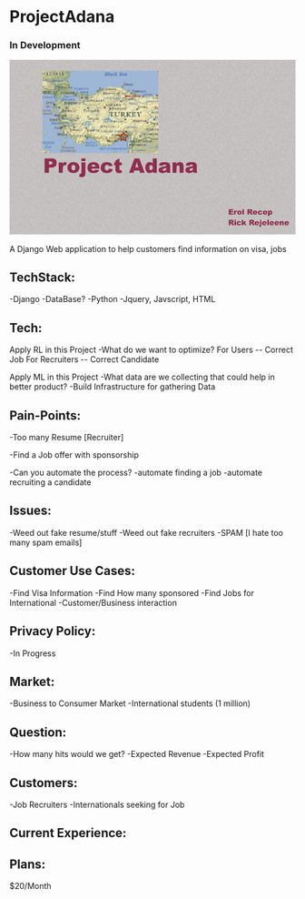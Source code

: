 # ProjectAdana

### In Development

<img src="https://raw.githubusercontent.com/ludwigwittgenstein2/ProjectAdana/master/img/background/adana.png">


A Django Web application to help customers find information on visa, jobs


## TechStack:
-Django
-DataBase?
-Python
-Jquery, Javscript, HTML


## Tech:

Apply RL in this Project
  -What do we want to optimize?
    For Users -- Correct Job
    For Recruiters -- Correct Candidate

Apply ML in this Project
  -What data are we collecting that could help in better product?
  -Build Infrastructure for gathering Data

## Pain-Points:

-Too many Resume [Recruiter]

-Find a Job offer with sponsorship

-Can you automate the process?
      -automate finding a job
      -automate recruiting a candidate

## Issues:
-Weed out fake resume/stuff
-Weed out fake recruiters
-SPAM [I hate too many spam emails]



## Customer Use Cases:

-Find Visa Information
-Find How many sponsored
-Find Jobs for International
-Customer/Business interaction


## Privacy Policy:

-In Progress


## Market:
-Business to Consumer Market
-International students (1 million)


## Question:
-How many hits would we get?
-Expected Revenue
-Expected Profit

## Customers:

-Job Recruiters
-Internationals seeking for Job


## Current Experience:


## Plans:

$20/Month
